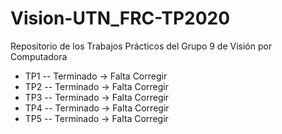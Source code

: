 ﻿# Vision-UTN_FRC-TP2020
Repositorio de los Trabajos Prácticos del Grupo 9 de Visión por Computadora

- TP1   --    Terminado -> Falta Corregir
- TP2   --    Terminado -> Falta Corregir
- TP3   --    Terminado -> Falta Corregir
- TP4   --    Terminado -> Falta Corregir
- TP5   --    Terminado -> Falta Corregir